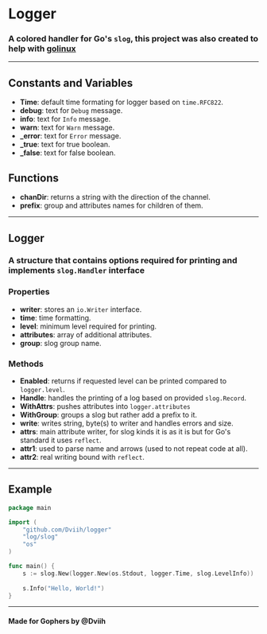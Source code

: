 # Logger
### A colored handler for Go's `slog`, this project was also created to help with [golinux](https://github.com/Dviih/golinux)

---

## Constants and Variables
- **Time**: default time formating for logger based on `time.RFC822`.
- **debug**: text for `Debug` message.
- **info**: text for `Info` message.
- **warn**: text for `Warn` message.
- **_error**: text for `Error` message.
- **_true**: text for true boolean.
- **_false**: text for false boolean.

## Functions
- **chanDir**: returns a string with the direction of the channel.
- **prefix**: group and attributes names for children of them.

---

## Logger
### A structure that contains options required for printing and implements `slog.Handler` interface

### Properties
- **writer**: stores an `io.Writer` interface.
- **time**: time formatting.
- **level**: minimum level required for printing.
- **attributes**: array of additional attributes.
- **group**: slog group name.

### Methods
- **Enabled**: returns if requested level can be printed compared to `logger.level`.
- **Handle**: handles the printing of a log based on provided `slog.Record`.
- **WithAttrs**: pushes attributes into `logger.attributes`
- **WithGroup**: groups a slog but rather add a prefix to it.
- **write**: writes string, byte(s) to writer and handles errors and size.
- **attrs**: main attribute writer, for slog kinds it is as it is but for Go's standard it uses `reflect`.
- **attr1**: used to parse name and arrows (used to not repeat code at all).
- **attr2**: real writing bound with `reflect`.

---

## Example

```go
package main

import (
	"github.com/Dviih/logger"
	"log/slog"
	"os"
)

func main() {
	s := slog.New(logger.New(os.Stdout, logger.Time, slog.LevelInfo))
	
	s.Info("Hello, World!")
}
```

---

#### Made for Gophers by @Dviih
